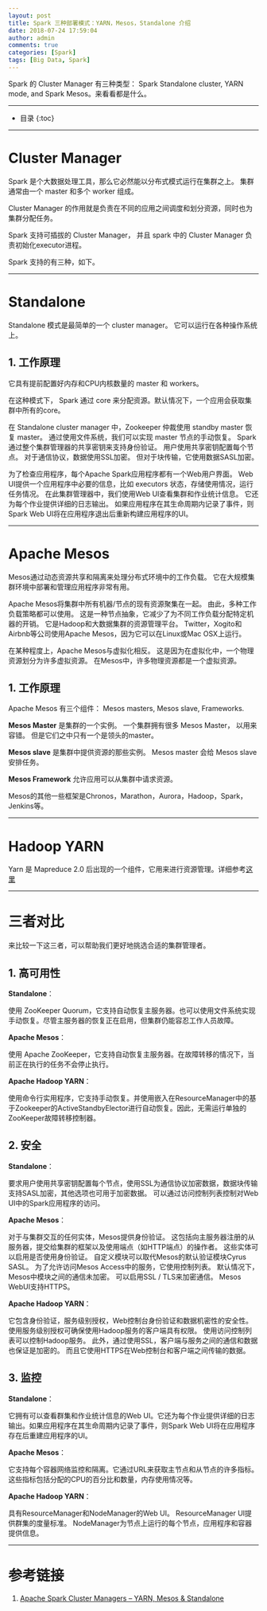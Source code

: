 ```yaml
---
layout: post
title: Spark 三种部署模式：YARN，Mesos，Standalone 介绍
date: 2018-07-24 17:59:04
author: admin
comments: true
categories: [Spark]
tags: [Big Data, Spark]
---
```


Spark 的 Cluster Manager 有三种类型： Spark Standalone cluster, YARN mode, and Spark Mesos。来看看都是什么。

<!-- more -->

---



* 目录
{:toc}
---

# Cluster Manager

Spark 是个大数据处理工具，那么它必然能以分布式模式运行在集群之上。 集群通常由一个 master 和多个 worker 组成。

Cluster Manager 的作用就是负责在不同的应用之间调度和划分资源，同时也为集群分配任务。

Spark 支持可插拔的 Cluster Manager， 并且 spark 中的 Cluster Manager 负责初始化executor进程。

Spark 支持的有三种，如下。

---

# Standalone

Standalone 模式是最简单的一个 cluster manager。 它可以运行在各种操作系统上。

## 1. 工作原理

它具有提前配置好内存和CPU内核数量的 master 和 workers。

在这种模式下， Spark 通过 core 来分配资源。默认情况下，一个应用会获取集群中所有的core。

在 Standalone cluster manager 中，Zookeeper 仲裁使用 standby master 恢复 master。 
通过使用文件系统，我们可以实现 master 节点的手动恢复。 
Spark通过整个集群管理器的共享密钥来支持身份验证。
用户使用共享密钥配置每个节点。 对于通信协议，数据使用SSL加密。 但对于块传输，它使用数据SASL加密。

为了检查应用程序，每个Apache Spark应用程序都有一个Web用户界面。 
Web UI提供一个应用程序中必要的信息，比如 executors 状态，存储使用情况，运行任务情况。
在此集群管理器中，我们使用Web UI查看集群和作业统计信息。 它还为每个作业提供详细的日志输出。 
如果应用程序在其生命周期内记录了事件，则Spark Web UI将在应用程序退出后重新构建应用程序的UI。

---

# Apache Mesos

Mesos通过动态资源共享和隔离来处理分布式环境中的工作负载。 
它在大规模集群环境中部署和管理应用程序非常有用。 

Apache Mesos将集群中所有机器/节点的现有资源聚集在一起。 由此，多种工作负载策略都可以使用。
这是一种节点抽象，它减少了为不同工作负载分配特定机器的开销。 
它是Hadoop和大数据集群的资源管理平台。 Twitter，Xogito和Airbnb等公司使用Apache Mesos，因为它可以在Linux或Mac OSX上运行。

在某种程度上，Apache Mesos与虚拟化相反。 
这是因为在虚拟化中，一个物理资源划分为许多虚拟资源。 在Mesos中，许多物理资源都是一个虚拟资源。

## 1. 工作原理

Apache Mesos 有三个组件： Mesos masters, Mesos slave, Frameworks.

**Mesos Master** 是集群的一个实例。 一个集群拥有很多 Mesos Master， 以用来容错。 但是它们之中只有一个是领头的master。

**Mesos slave** 是集群中提供资源的那些实例。 Mesos master 会给 Mesos slave 安排任务。

**Mesos Framework** 允许应用可以从集群中请求资源。

Mesos的其他一些框架是Chronos，Marathon，Aurora，Hadoop，Spark，Jenkins等。

---

# Hadoop YARN

Yarn 是 Mapreduce 2.0 后出现的一个组件，它用来进行资源管理。详细参考[这里](/Hadoop-Yarn)

---

# 三者对比

来比较一下这三者，可以帮助我们更好地挑选合适的集群管理者。

## 1. 高可用性

**Standalone**： 

使用 ZooKeeper Quorum，它支持自动恢复主服务器。也可以使用文件系统实现手动恢复。尽管主服务器的恢复正在启用，但集群仍能容忍工作人员故障。

**Apache Mesos**： 

使用 Apache ZooKeeper，它支持自动恢复主服务器。在故障转移的情况下，当前正在执行的任务不会停止执行。

**Apache Hadoop YARN**： 

使用命令行实用程序，它支持手动恢复。并使用嵌入在ResourceManager中的基于Zookeeper的ActiveStandbyElector进行自动恢复。因此，无需运行单独的ZooKeeper故障转移控制器。

## 2. 安全

**Standalone**： 

要求用户使用共享密钥配置每个节点，使用SSL为通信协议加密数据，数据块传输支持SASL加密，其他选项也可用于加密数据。 可以通过访问控制列表控制对Web UI中的Spark应用程序的访问。

**Apache Mesos**： 

对于与集群交互的任何实体，Mesos提供身份验证。 这包括向主服务器注册的从服务器，提交给集群的框架以及使用端点（如HTTP端点）的操作者。 
这些实体可以启用是否使用身份验证。 
自定义模块可以取代Mesos的默认验证模块Cyrus SASL。
为了允许访问Mesos Access中的服务，它使用控制列表。 默认情况下，Mesos中模块之间的通信未加密。 可以启用SSL / TLS来加密通信。 Mesos WebUI支持HTTPS。

**Apache Hadoop YARN**： 

它包含身份验证，服务级别授权，Web控制台身份验证和数据机密性的安全性。
使用服务级别授权可确保使用Hadoop服务的客户端具有权限。 使用访问控制列表可以控制Hadoop服务。 
此外，通过使用SSL，客户端与服务之间的通信和数据也保证是加密的。 而且它使用HTTPS在Web控制台和客户端之间传输的数据。

## 3. 监控 

**Standalone**： 

它拥有可以查看群集和作业统计信息的Web UI。它还为每个作业提供详细的日志输出。如果应用程序在其生命周期内记录了事件，则Spark Web UI将在应用程序存在后重建应用程序的UI。

**Apache Mesos**： 

它支持每个容器网络监控和隔离。它通过URL来获取主节点和从节点的许多指标。这些指标包括分配的CPU的百分比和数量，内存使用情况等。

**Apache Hadoop YARN**： 

具有ResourceManager和NodeManager的Web UI。 ResourceManager UI提供群集的度量标准。 NodeManager为节点上运行的每个节点，应用程序和容器提供信息。

---

# 参考链接

1. [Apache Spark Cluster Managers – YARN, Mesos & Standalone](https://data-flair.training/blogs/apache-spark-cluster-managers-tutorial/)